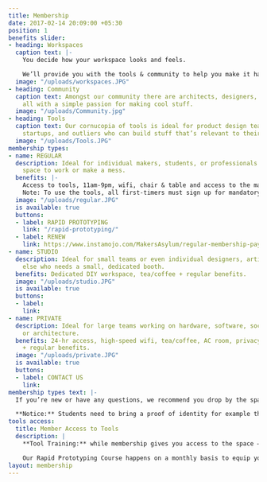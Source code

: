 ```yaml
---
title: Membership
date: 2017-02-14 20:09:00 +05:30
position: 1
benefits slider:
- heading: Workspaces
  caption text: |-
    You decide how your workspace looks and feels.

    We’ll provide you with the tools & community to help you make it happen!
  image: "/uploads/workspaces.JPG"
- heading: Community
  caption text: Amongst our community there are architects, designers, artists, engineers,
    all with a simple passion for making cool stuff.
  image: "/uploads/Community.jpg"
- heading: Tools
  caption text: Our cornucopia of tools is ideal for product design teams, hardware
    startups, and outliers who can build stuff that’s relevant to their work.
  image: "/uploads/Tools.JPG"
membership types:
- name: REGULAR
  description: Ideal for individual makers, students, or professionals who need a
    space to work or make a mess.
  benefits: |-
    Access to tools, 11am-9pm, wifi, chair & table and access to the maker community.
    Note: To use the tools, all first-timers must sign up for mandatory rapid prototyping course for tool training & certification (includes one month membership)
  image: "/uploads/regular.JPG"
  is available: true
  buttons:
  - label: RAPID PROTOTYPING
    link: "/rapid-prototyping/"
  - label: RENEW
    link: https://www.instamojo.com/MakersAsylum/regular-membership-payment-monthly/
- name: STUDIO
  description: Ideal for small teams or even individual designers, artists or anyone
    else who needs a small, dedicated booth.
  benefits: Dedicated DIY workspace, tea/coffee + regular benefits.
  image: "/uploads/studio.JPG"
  is available: true
  buttons:
  - label: 
    link: 
- name: PRIVATE
  description: Ideal for large teams working on hardware, software, social innovation
    or architecture.
  benefits: 24-hr access, high-speed wifi, tea/coffee, AC room, privacy & storage
    + regular benefits.
  image: "/uploads/private.JPG"
  is available: true
  buttons:
  - label: CONTACT US
    link: 
membership types text: |-
  If you’re new or have any questions, we recommend you drop by the space. Call us at [+919004686828](tel:+919004686828) to know more!

  **Notice:** Students need to bring a proof of identity for example their college ID card.
tools access:
  title: Member Access to Tools
  description: |
    **Tool Training:** while membership gives you access to the space – safety is our primary concern – all members MUST be trained and tested on all power tools, machines and certain electronic equipment by a makerspace instructor before you can use them.

    Our Rapid Prototyping Course happens on a monthly basis to equip you with everything you need to know about our tools and certify you on good practices. Then you can use the tools yourself anytime. :)
layout: membership
---
```


